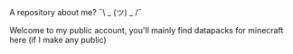 A repository about me? ¯\ _ (ツ) _ /¯

Welcome to my public account, you'll mainly find datapacks for minecraft here (if I make any public)
